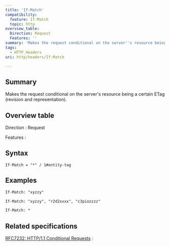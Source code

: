 ```yaml
---
title: 'If-Match'
compatibility:
  feature: If-Match
  topic: http
overview_table:
  Direction: Request
  Features: ''
summary: 'Makes the request conditional on the server''s resource being a certain ETag (revision and representation).'
tags:
  - HTTP_Headers
uri: http/headers/If-Match

---
```

## Summary

Makes the request conditional on the server's resource being a certain ETag (revision and representation).

## Overview table

Direction
:   Request

Features
:

## Syntax

    If-Match = "*" / 1#entity-tag

## Examples

``` html
If-Match: "xyzzy"
```

``` html
If-Match: "xyzzy", "r2d2xxxx", "c3piozzzz"
```

``` html
If-Match: *
```

## Related specifications

[RFC7232: HTTP/1.1 Conditional Requests](http://tools.ietf.org/html/rfc7232#section-3.1)
:

